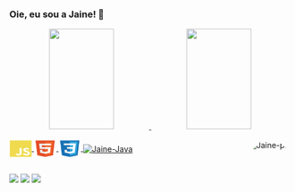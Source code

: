 ### Oie, eu sou a Jaine! 👋

<div align="center">
  <a href="https://github.com/jaine-kiefer">
  <img height="180em" width="48%"src="https://github-readme-stats.vercel.app/api?username=jaine-kiefer&show_icons=true&theme=dracula&include_all_commits=true&count_private=true"/>
  <img height="180em" width="48%" src="https://github-readme-stats.vercel.app/api/top-langs/?username=jaine-kiefer&layout=compact&langs_count=7&theme=dracula"/>
</div>

<div style="display: inline_block"><br>
  <img align="center" alt="Jaine-Js" height="30" width="40" src="https://raw.githubusercontent.com/devicons/devicon/master/icons/javascript/javascript-plain.svg">
  <img align="center" alt="Jaine-HTML" height="30" width="40" src="https://raw.githubusercontent.com/devicons/devicon/master/icons/html5/html5-original.svg">
  <img align="center" alt="Jaine-CSS" height="30" width="40" src="https://raw.githubusercontent.com/devicons/devicon/master/icons/css3/css3-original.svg">
  <img align= "center" alt="Jaine-Java" height="30" width="40" src="https://cdn.jsdelivr.net/gh/devicons/devicon/icons/java/java-plain-wordmark.svg">

  <img align="right" alt="Jaine-pic" height="150" style="border-radius:50px;" src="https://media.giphy.com/media/TRUJ0BJOxOmru/giphy.gif">
</div>
  
  ##
 
<div> 
  <a href="https://instagram.com/jaine_kiefer" target="_blank"><img src="https://img.shields.io/badge/-Instagram-%23E4405F?style=for-the-badge&logo=instagram&logoColor=white" target="_blank"></a>
  <a href="https://https://www.linkedin.com/in/jaine-kiefer-1775a1170/" target="_blank"><img src="https://img.shields.io/badge/-LinkedIn-%230077B5?style=for-the-badge&logo=linkedin&logoColor=white" target="_blank"></a> 
    <a href="https://https://www.linkedin.com/in/jaine-kiefer-1775a1170/" target="_blank"><img src="https://img.shields.io/badge/Medium-12100E?style=for-the-badge&logo=medium&logoColor=white" target="_blank"></a>  
</div>
  
  

